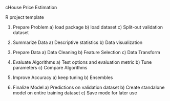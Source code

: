 cHouse Price Estimation

R project template

1. Prepare Problem
a) load package
b) load dataset
c) Split-out validation dataset

2. Summarize Data
a) Descriptive statistics
b) Data visualization

3. Prepare Data
a) Data Cleaning
b) Feature Selection
c) Data Transform

4. Evaluate Algorithms
a) Test options and evaluation metric
b) Tune parameters
c) Compare Algorithms

5. Improve Accuracy
a) keep tuning
b) Ensembles

6. Finalize Model
a) Predictions on validation dataset
b) Create standalone model on entire training dataset
c) Save mode for later use
